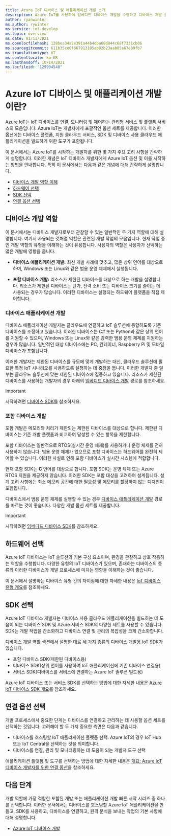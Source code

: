 ```yaml
---
title: Azure IoT 디바이스 및 애플리케이션 개발 소개
description: Azure IoT를 사용하여 임베디드 디바이스 개발을 수행하고 디바이스 지원 클라우드 애플리케이션을 빌드하는 방법을 알아봅니다.
author: ryanwinter
ms.author: rywinter
ms.service: iot-develop
ms.topic: overview
ms.date: 01/11/2021
ms.openlocfilehash: 128bea34a2e391a44b4dba68d844c68f7331cb06
ms.sourcegitcommit: 611b35ce0f667913105ab82b23aab05a67e89fb7
ms.translationtype: HT
ms.contentlocale: ko-KR
ms.lasthandoff: 10/14/2021
ms.locfileid: "129994540"
---
```

# <a name="what-is-azure-iot-device-and-application-development"></a>Azure IoT 디바이스 및 애플리케이션 개발이란?

Azure IoT는 IoT 디바이스를 연결, 모니터링 및 제어하는 관리형 서비스 및 플랫폼 서비스의 모음입니다. Azure IoT는 개발자에게 포괄적인 옵션 세트를 제공합니다. 이러한 옵션에는 디바이스 플랫폼, 지원 클라우드 서비스, SDK 및 디바이스 사용 클라우드 애플리케이션을 빌드하기 위한 도구가 포함됩니다.

이 문서에서는 Azure IoT를 시작하는 개발자를 위한 몇 가지 주요 고려 사항을 간략하게 설명합니다. 이러한 개념은 IoT 디바이스 개발자에게 Azure IoT 옵션 및 이를 시작하는 방법을 안내합니다. 특히 이 문서에서는 다음과 같은 개념에 대해 간략하게 설명합니다.
- [디바이스 개발 역할 이해](#device-development-roles)
- [하드웨어 선택](#choosing-your-hardware)
- [SDK 선택](#choosing-an-sdk)
- [연결 옵션 선택](#selecting-connection-options)

## <a name="device-development-roles"></a>디바이스 개발 역할
이 문서에서는 디바이스 개발자로부터 관찰할 수 있는 일반적인 두 가지 역할에 대해 설명합니다. 여기서 사용되는 것처럼 역할은 관련된 개발 작업의 모음입니다. 현재 작업 중인 개발 역할의 유형을 이해하는 것이 유용합니다. 사용자의 역할은 사용자가 선택하는 많은 개발에 영향을 줍니다.

* **디바이스 애플리케이션 개발:** 최신 개발 사례에 맞추고, 많은 상위 언어를 대상으로 하며, Windows 또는 Linux와 같은 범용 운영 체제에서 실행됩니다.

* **포함 디바이스 개발:** 리소스가 제한된 디바이스를 대상으로 하는 개발을 설명합니다. 리소스가 제한된 디바이스는 단가, 전력 소비 또는 디바이스 크기를 줄이는 데 사용되는 경우가 많습니다. 이러한 디바이스는 실행되는 하드웨어 플랫폼을 직접 제어합니다.

### <a name="device-application-development"></a>디바이스 애플리케이션 개발
디바이스 애플리케이션 개발자는 클라우드에 연결하고 IoT 솔루션에 통합하도록 기존 디바이스를 조정하고 있습니다. 이러한 디바이스는 C# 또는 Python과 같은 상위 언어를 지원할 수 있으며, Windows 또는 Linux와 같은 강력한 범용 운영 체제를 지원하는 경우가 많습니다. 일반적인 대상 디바이스에는 PC, 컨테이너, Raspberry Pi 및 모바일 디바이스가 포함됩니다. 

이러한 개발자는 제한된 디바이스를 규모에 맞게 개발하는 대신, 클라우드 솔루션에 필요한 특정 IoT 시나리오를 사용하도록 설정하는 데 중점을 둡니다. 이러한 개발자 중 일부는 클라우드 솔루션에 맞는 제한된 디바이스에 집중하고 있습니다. 리소스가 제한된 디바이스를 사용하는 개발자의 경우 아래의 [임베디드 디바이스 개발](#embedded-device-development) 경로를 참조하세요.

> [!IMPORTANT]
> 시작하려면 [디바이스 SDK](about-iot-sdks.md#device-sdks)를 참조하세요.

### <a name="embedded-device-development"></a>포함 디바이스 개발
포함 개발은 메모리와 처리가 제한되는 제한된 디바이스를 대상으로 합니다. 제한된 디바이스는 기존 개발 플랫폼과 비교하여 달성할 수 있는 항목을 제한합니다.

포함 디바이스는 일반적으로 RTOS(실시간 운영 체제)를 사용하거나 운영 체제를 전혀 사용하지 않습니다. 범용 운영 체제가 없으므로 포함 디바이스는 하드웨어를 완전히 제어할 수 있습니다. 이러한 사실로 인해 포함 디바이스가 실시간 시스템에 적합합니다.

현재 포함 SDK는 **C** 언어를 대상으로 합니다. 포함 SDK는 운영 체제 또는 Azure RTOS 지원을 제공하지 않습니다. 이러한 SDK는 포함 대상을 고려하여 설계됩니다. 설계 고려 사항에는 최소 메모리 공간에 대한 필요성 및 메모리를 할당하지 않는 디자인이 포함됩니다.

디바이스에서 범용 운영 체제를 실행할 수 있는 경우 [디바이스 애플리케이션 개발](#device-application-development) 경로를 따르는 것이 좋습니다. 다양한 개발 옵션 세트를 제공합니다.

> [!IMPORTANT]
> 시작하려면 [임베디드 디바이스 SDK](about-iot-sdks.md#embedded-device-sdks)를 참조하세요.

## <a name="choosing-your-hardware"></a>하드웨어 선택
Azure IoT 디바이스는 IoT 솔루션의 기본 구성 요소이며, 환경을 관찰하고 상호 작용하는 역할을 수행합니다. 다양한 유형의 IoT 디바이스가 있으며, 존재하는 디바이스의 종류와 이러한 디바이스가 개발 프로세스에 미치는 영향을 이해하는 것이 좋습니다.

이 문서에서 설명하는 디바이스 유형 간의 차이점에 대한 자세한 내용은 [IoT 디바이스 유형 개요](concepts-iot-device-types.md)를 참조하세요.

## <a name="choosing-an-sdk"></a>SDK 선택
Azure IoT 디바이스 개발자는 디바이스 사용 클라우드 애플리케이션을 빌드하는 데 도움이 되는 디바이스 SDK 및 Azure 서비스 SDK의 다양한 세트를 사용할 수 있습니다. SDK는 개발 작업을 간소화하고 디바이스 연결 및 관리의 복잡성을 크게 간소화합니다. 

[디바이스 개발 역할](#device-development-roles) 섹션에서 설명한 대로 세 가지 종류의 디바이스 개발용 IoT SDK가 있습니다.
- 포함 디바이스 SDK(제한된 디바이스용)
- 디바이스 SDK(상위 언어를 사용하여 IoT 애플리케이션에 기존 디바이스 연결용)
- 서비스 SDK(디바이스를 서비스에 연결하는 Azure IoT 솔루션 빌드용)

Azure IoT 디바이스 또는 서비스 SDK를 선택하는 방법에 대한 자세한 내용은 [Azure IoT 디바이스 SDK 개요](about-iot-sdks.md)를 참조하세요.

## <a name="selecting-connection-options"></a>연결 옵션 선택
개발 프로세스에서 중요한 단계는 디바이스를 연결하고 관리하는 데 사용할 옵션 세트를 선택하는 것입니다. 고려해야 할 두 가지 중요한 측면은 다음과 같습니다.
- 디바이스를 호스팅할 IoT 애플리케이션 플랫폼 선택. Azure IoT의 경우 IoT Hub 또는 IoT Central을 선택하는 것을 의미합니다.
- 디바이스를 연결, 관리 및 모니터링하는 데 도움이 되는 개발자 도구 선택

애플리케이션 플랫폼 및 도구를 선택하는 방법에 대한 자세한 내용은 [개요: Azure IoT 디바이스 개발자를 위한 연결 옵션](concepts-overview-connection-options.md)을 참조하세요.

## <a name="next-steps"></a>다음 단계
개발 역할에 가장 적합한 포함된 개발 또는 애플리케이션 개발 빠른 시작 시리즈 중 하나를 선택합니다. 이러한 문서에서는 디바이스를 호스팅할 Azure IoT 애플리케이션을 만들고, SDK를 사용하고, 디바이스를 연결하고, 원격 분석을 보내는 작업의 기본 사항에 대해 설명합니다.  
- [Azure IoT 디바이스 개발](index.yml)
